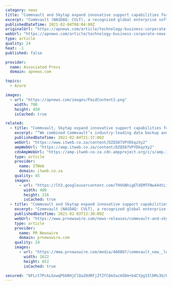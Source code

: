 ```yaml
---
category: news
title: "Commvault and Skytap expand innovative support capabilities for IBM i (AS/400) in Microsoft Azure"
excerpt: "Commvault (NASDAQ: CVLT), a recognized global enterprise software leader in the management of data across cloud and on-premises environments, today announces a new partnership with Skytap to expand data protection and migration for IBM i (AS/400) workloads hosted in Skytap on Microsoft Azure."
publishedDateTime: 2021-02-04T08:04:00Z
originalUrl: "https://apnews.com/article/technology-business-corporate-news-products-and-services-software-industry-72ba5252a074b6a344d2bc1cd7b2b801"
webUrl: "https://apnews.com/article/technology-business-corporate-news-products-and-services-software-industry-72ba5252a074b6a344d2bc1cd7b2b801"
type: article
quality: 24
heat: -1
published: false

provider:
  name: Associated Press
  domain: apnews.com

topics:
  - Azure

images:
  - url: "https://apnews.com/images/PaidContent3.png"
    width: 700
    height: 450
    isCached: true

related:
  - title: "Commvault, Skytap expand innovative support capabilities for IBM i (AS/400) in Microsoft Azure"
    excerpt: "“We combined Commvault’s industry-leading data backup and recovery solution with Skytap’s ability to natively run IBM i workloads in Microsoft Azure to offer customers the most reliable and ..."
    publishedDateTime: 2021-02-04T21:37:00Z
    webUrl: "https://www.itweb.co.za/content/DZQ587VPYDkqzXy2"
    ampWebUrl: "https://amp.itweb.co.za/content/DZQ587VPYDkqzXy2"
    cdnAmpWebUrl: "https://amp-itweb-co-za.cdn.ampproject.org/c/s/amp.itweb.co.za/content/DZQ587VPYDkqzXy2"
    type: article
    provider:
      name: ITWeb
      domain: itweb.co.za
    quality: 45
    images:
      - url: "https://lh3.googleusercontent.com/THVGNhigETdEMTFNw444tLf9XlsmgngZ7Wo1N2qu0DRHAwyy_wA8kuKJ8yhS4Fh92XtHZMx8eooJDXKUl1BUsZ4=w400-h316-c"
        width: 400
        height: 316
        isCached: true
  - title: "Commvault and Skytap expand innovative support capabilities for IBM i (AS/400) in Microsoft Azure"
    excerpt: "Commvault (NASDAQ: CVLT), a recognized global enterprise software leader in the management of data across cloud and on-premises"
    publishedDateTime: 2021-02-03T13:30:00Z
    webUrl: "https://www.prnewswire.com/news-releases/commvault-and-skytap-expand-innovative-support-capabilities-for-ibm-i-as400-in-microsoft-azure-301221112.html"
    type: article
    provider:
      name: PR Newswire
      domain: prnewswire.com
    quality: 24
    images:
      - url: "https://mma.prnewswire.com/media/460887/commvault_new__logo.jpg?p=facebook"
        width: 1622
        height: 852
        isCached: true

secured: "bFLct7PckLGxwqPbbRHjClQa20dRFjZfZfC6m3ucm5Dm+b4CYpg15lbMs3U/6Lr1NVNzMp5il4aUI+yIhZzkBjCW8rFf/ZSwb4jqtAXt17X4wADmC4F/ml6vnjuW+HdckdaE5x6wCwzmLXg3JqqTA/KE0N8cnDaIIb3+2ZSLhKync8E8ZlvJTw9idVBeAS2+8iKQJAyaTFC9PLg0l208z/EXsZ5z8kigGZ9O5/jLUXMTrmqyAYvtq4Bv/5XQCLBGwOiPUAoI6dhIbSRROQ/3g09m/mKs4TyeZF+jOL1n+TWMKolxbhGx7SmBLjpWZuf7XHUubi7+pdpKynoVZVRbjaRf21y1kF0+20fMNfpQXqM=;9jDtIgBU43V+8Nkf+9R+gA=="
---
```


